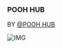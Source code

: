 ### POOH HUB ###
BY [@POOH HUB](https://discord.gg/vYfCaptMnR)

![IMG](https://media.discordapp.net/attachments/1083321108834557953/1086161761117425664/RobloxScreenShot20230317_123746658.png?width=1156&height=612)